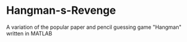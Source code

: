 # Hangman-s-Revenge
A variation of the popular paper and pencil guessing game "Hangman" written in MATLAB
